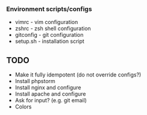### Environment scripts/configs

* vimrc - vim configuration
* zshrc - zsh shell configuration
* gitconfig - git configuration
* setup.sh - installation script

## TODO

* Make it fully idempotent (do not override configs?)
* Install phpstorm
* Install nginx and configure
* Install apache and configure
* Ask for input? (e.g. git email)
* Colors
